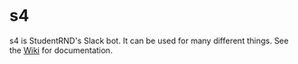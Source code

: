 # s4

s4 is StudentRND's Slack bot. It can be used for many different things. See the [Wiki](https://github.com/StudentRND/s4/wiki) for documentation.
